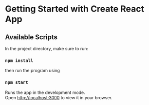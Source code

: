 # Getting Started with Create React App

## Available Scripts

In the project directory, make sure to run:

### `npm install`

then run the program using

### `npm start`

Runs the app in the development mode.\
Open [http://localhost:3000](http://localhost:3000) to view it in your browser.
